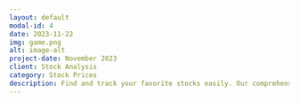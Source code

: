 ```yaml
---
layout: default
modal-id: 4
date: 2023-11-22
img: game.png
alt: image-alt
project-date: November 2023
client: Stock Analysis
category: Stock Prices
description: Find and track your favorite stocks easily. Our comprehensive symbol search allows you to quickly access the latest information on any company or financial instrument.
---
```

